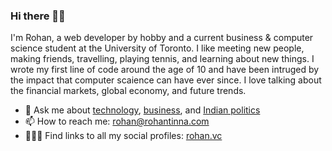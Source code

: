 ### Hi there 👋🏼
I'm Rohan, a web developer by hobby and a current business & computer science student at the University of Toronto. I like meeting new people, making friends, travelling, playing tennis, and learning about new things. I wrote my first line of code around the age of 10 and have been intruged by the impact that computer scaience can have ever since. I love talking about the financial markets, global economy, and future trends.
- 💬 Ask me about [technology](#), [business](#), and [Indian politics](#)
- 📫 How to reach me: rohan@rohantinna.com
- 👨🏻‍💻 Find links to all my social profiles: [rohan.vc](https://rohan.vc)



<!--
**rohantinna/rohantinna** is a ✨ _special_ ✨ repository because its `README.md` (this file) appears on your GitHub profile.

Here are some ideas to get you started:

- 🔭 I’m currently working on ...
- 🌱 I’m currently learning ...
- 👯 I’m looking to collaborate on ...
- 🤔 I’m looking for help with ...
- 💬 Ask me about ...
- 📫 How to reach me: ...
- 😄 Pronouns: ...
- ⚡ Fun fact: ...
-->
